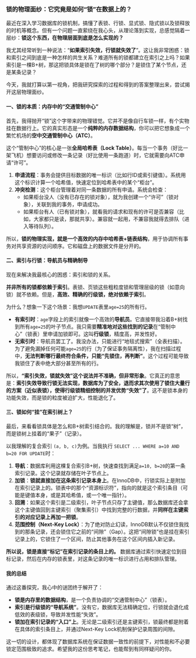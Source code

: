 ### 锁的物理面纱：它究竟是如何“锁”在数据上的？

最近在深入学习数据库的锁机制，搞懂了表锁、行锁、显式锁、隐式锁以及锁释放的时机等概念。但有一个问题一直萦绕在我心头，从理论落到实现，总感觉隔着一层纱：**锁这个东西，在物理层面到底是怎么实现的？**

我尤其经常听到一种说法：“**如果索引失效，行锁就失效了**”。这让我非常困惑：锁和索引之间到底是一种怎样的共生关系？难道所有的锁都建立在索引之上吗？如果索引是一棵B+树，那这把锁具体是锁在了树的哪个部分？是锁住了某个节点，还是某条记录？

今天，我就打算以第一视角，把我研究探索的过程和得到的答案整理出来，尝试揭开这层物理面纱。

#### 一、锁的本质：内存中的“交通管制中心”

首先，我得抛开“锁”这个字带来的物理错觉。它并不是像自行车锁一样，有个实物挂在数据行上。它的真实形态是一个**纯粹的内存数据结构**，你可以把它想象成一个繁忙机场的**空中交通管制中心（ATC）**。

这个“管制中心”的核心是一张**全局哈希表（Lock Table）**。每当一个事务（好比一架飞机）想要访问或修改一条记录（好比使用一条跑道）时，它就需要向ATC申请“许可”。

1. **申请流程**：事务会提供目标数据的唯一标识（比如行ID或索引键值）。系统用这个标识计算一个哈希值，快速定位到哈希表中的某个“柜台”。
2. **冲突检测**：这个柜台管理着对同一条数据的所有申请。系统会检查：
   - 如果柜台没人（没有已存在的锁对象），就为我创建一个“许可”（锁对象），关联到我的事务，申请成功。
   - 如果柜台有人（已有锁对象），就看我的请求和现有的许可是否兼容（比如，大家都只是读，那就共享）。兼容就一起用，不兼容我就得去排队（进入等待队列）。

所以，**锁的物理实现，就是一个高效的内存中哈希表+链表结构**，用于协调所有事务对共享资源的访问顺序。它和磁盘上的数据文件是分开的。

#### 二、索引与行锁：导航员与精确制导

现在来解决我最核心的困惑：索引和锁的关系。

**并非所有的锁都依赖于索引**。表锁、页锁这些粗粒度锁和管理层级的锁（如意向锁）就不依赖。但是，**高效、精确的行级锁，绝对依赖于索引**。

为什么？想象一下这个场景：我想`UPDATE`表里`age=25`的所有行。

- **有索引时**：`age`字段上的索引就像一个高效的**导航员**。它直接带我沿着B+树找到所有`age=25`的叶子节点。我只需要**精准地对这些找到的记录**在“管制中心”（锁表）里申请加锁即可。这叫**行级锁**，精度高，并发性好。
- **无索引时**：导航员罢工了。我没办法，只能进行“地毯式搜索”（全表扫描）。为了避免漏掉任何可能`age=25`的行（为了保证事务隔离性），我在扫描过程中，**无法判断哪行最终符合条件，只能“先锁住，再判断”**。这个过程可能导致我锁住了表中绝大部分甚至所有的行。

所以，**“索引失效，锁就失效”这个说法并不准确，但非常形象**。它真正的意思是：**索引失效导致行锁无法实现，数据库为了安全，退而求其次使用了锁住大量行的方案（近似表锁），使得行级锁精细控制的并发优势“失效”了**。这不是锁本身的功能失效，而是锁的粒度被迫扩大，性能退化了。

#### 三、锁如何“挂”在索引树上？

最后，来看看锁具体是怎么和B+树索引结合的。我的理解是，锁并不是锁“树”，而是锁树上挂着的“果子”（记录）。

以我理解的复合索引 `(a, b, c)`为例。当我执行 `SELECT ... WHERE a=10 AND b=20 FOR UPDATE`时：

1. **导航**：数据库利用这棵复合索引B+树，快速查找到满足`a=10, b=20`的第一条索引记录。这个记录就存储在叶子节点上。
2. **加锁**：**锁就直接加在这条索引记录本身上**。在InnoDB中，行锁实际上是附加在索引记录上的。锁表中的那个“资源标识符”，指向的就是这个索引条目（可能是键值本身，或是其哈希值，或一个唯一指针）。
3. **回溯**：如果这个索引是二级索引，叶子节点只存了主键值，那么数据库还会拿这个主键值回到主键索引（聚集索引）中找到完整的行数据，并**同样在主键索引的对应记录上再加一把锁**。
4. **范围控制（Next-Key Lock）**：为了绝对防止幻读，InnoDB默认不仅锁住我找到的那条记录，还会锁住它之前的“间隙”（Gap）。这把“间隙锁”也是挂在索引记录上的，它锁住了一个区间，防止其他事务在这个区间内插入新记录。

**所以说，锁是直接“标记”在索引记录的条目上的。** 数据库通过索引快速定位到目标记录，然后在内存的锁表里，对这条记录的唯一标识进行占用和排队管理。

#### 我的总结

通过这番探究，我心中的谜团终于解开了：

- **锁是内存里的数据结构**，是一个负责协调的“交通管制中心”（锁表）。
- **索引是行级锁的“导航系统”**。没有它，数据库无法精确定位，行锁就会退化成低效的表级锁，导致并发性能“失效”。
- **锁加在索引记录的“入口”上**。无论是二级索引还是主键索引，锁最终都是附着在具体的索引条目上，并通过Next-Key Lock机制保护记录周围的间隙。

这一切的设计，都体现了数据库系统在保证数据一致性的前提下，对性能和不必要锁定范围极致的追求。希望我的这份思考笔记，也能帮到有同样疑问的你。